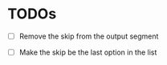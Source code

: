 # TODOs

- [ ] Remove the skip from the output segment

- [ ] Make the skip be the last option in the list
